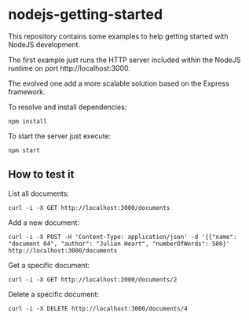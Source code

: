 # nodejs-getting-started

This repository contains some examples to help getting started with
NodeJS development.

The first example just runs the HTTP server included within the NodeJS
runtime on port http://localhost:3000.

The evolved one add a more scalable solution based on the Express
framework.

To resolve and install dependencies:

    npm install

To start the server just execute:

    npm start

## How to test it

List all documents:

    curl -i -X GET http://localhost:3000/documents

Add a new document:

    curl -i -X POST -H 'Content-Type: application/json' -d '{{"name": "document 04", "author": "Julian Heart", "numberOfWords": 500}' http://localhost:3000/documents

Get a specific document:

    curl -i -X GET http://localhost:3000/documents/2

Delete a specific document:

    curl -i -X DELETE http://localhost:3000/documents/4